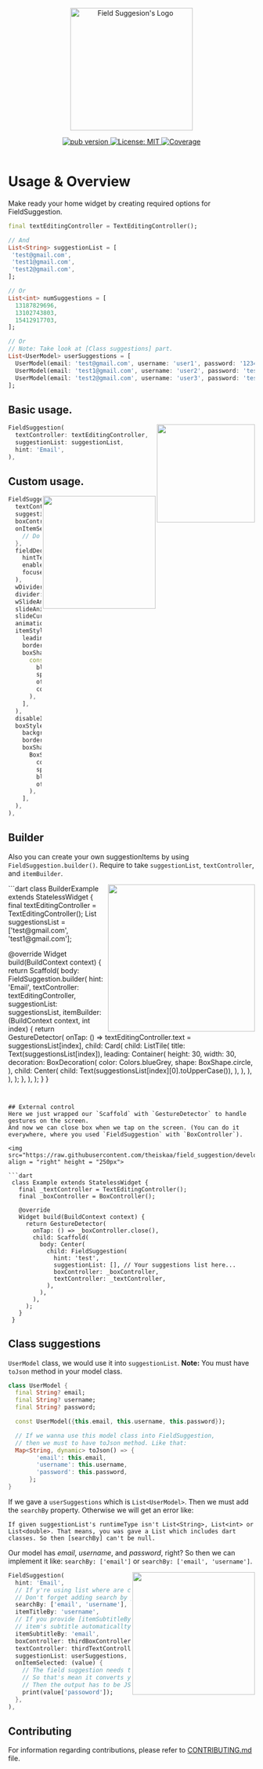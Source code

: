 <p align="center">
  <img width="250" src="https://raw.githubusercontent.com/theiskaa/field_suggestion/develop/example/assets/logo.png" alt="Field Suggesion's Logo">
</p>

 <p align="center">
  <div align="center">
  <a href="https://pub.dev/packages/field_suggestion">
    <img src="https://img.shields.io/pub/v/field_suggestion?color=blue"
      alt="pub version" />
  </a>
  <a href="https://github.com/theiskaa/field_suggestion/blob/develop/LICENSE">
    <img src="https://img.shields.io/badge/License-MIT-red.svg"
      alt="License: MIT" />
  </a>
  <a href="https://codecov.io/gh/theiskaa/field_suggestion">
    <img src="https://codecov.io/gh/theiskaa/field_suggestion/branch/develop/graph/badge.svg"
      alt="Coverage" />
  </a>
</div><br>

# Usage & Overview

Make ready your home widget by creating required options for FieldSuggestion.
```dart
final textEditingController = TextEditingController();

// And 
List<String> suggestionList = [
 'test@gmail.com',
 'test1@gmail.com',
 'test2@gmail.com',
];

// Or
List<int> numSuggestions = [
  13187829696,
  13102743803,
  15412917703,
];

// Or 
// Note: Take look at [Class suggestions] part.
List<UserModel> userSuggestions = [
  UserModel(email: 'test@gmail.com', username: 'user1', password: '1234567'),
  UserModel(email: 'test1@gmail.com', username: 'user2', password: 'test123'),
  UserModel(email: 'test2@gmail.com', username: 'user3', password: 'test123')
];
```


## Basic usage.
<img src="https://raw.githubusercontent.com/theiskaa/field_suggestion/develop/example/assets/default.gif" align = "right" height = "200px">

```dart
FieldSuggestion(
  textController: textEditingController,
  suggestionList: suggestionList,
  hint: 'Email',
),
```

## Custom usage.
<img src="https://raw.githubusercontent.com/theiskaa/field_suggestion/develop/example/assets/custom.gif" align = "right" height = "230px">

```dart
FieldSuggestion(
  textController: secondTextController,
  suggestionList: numSuggestions,
  boxController: secondBoxController,
  onItemSelected: (value) {
    // Do Something...
  },
  fieldDecoration: InputDecoration(
    hintText: "Phone Number",
    enabledBorder: const OutlineInputBorder(),
    focusedBorder: const OutlineInputBorder(),
  ),
  wDivider: true,
  divider: const SizedBox(height: 5),
  wSlideAnimation: true,
  slideAnimationStyle: SlideAnimationStyle.LTR,
  slideCurve: Curves.linearToEaseOut,
  animationDuration: const Duration(milliseconds: 300),
  itemStyle: SuggestionItemStyle(
    leading: const Icon(Icons.person),
    borderRadius: const BorderRadius.all(Radius.circular(5)),
    boxShadow: [
      const BoxShadow(
        blurRadius: 1,
        spreadRadius: 1,
        offset: Offset(0, 2),
        color: Color(0xffD5D5D5),
      ),
    ],
  ),
  disableItemTrailing: true,
  boxStyle: SuggestionBoxStyle(
    backgroundColor: Colors.white,
    borderRadius: BorderRadius.circular(15),
    boxShadow: [
      BoxShadow(
        color: Colors.blue.withOpacity(.2),
        spreadRadius: 5,
        blurRadius: 10,
        offset: const Offset(0, 5),
      ),
    ],
  ),
),
```

## Builder
Also you can create your own suggestionItems by using `FieldSuggestion.builder()`.
Require to take `suggestionList`, `textController`, and `itemBuilder`.

<img src="https://raw.githubusercontent.com/theiskaa/field_suggestion/develop/example/assets/external-control.gif" align = "right" height = "300px">
```dart
class BuilderExample extends StatelessWidget {
  final textEditingController = TextEditingController();
  List<String> suggestionsList = ['test@gmail.com', 'test1@gmail.com'];

  @override
  Widget build(BuildContext context) {
    return Scaffold(
      body: FieldSuggestion.builder(
        hint: 'Email',
        textController: textEditingController,
        suggestionList: suggestionsList,
        itemBuilder: (BuildContext context, int index) {
          return GestureDetector(
            onTap: () => textEditingController.text = suggestionsList[index],
            child: Card(
              child: ListTile(
                title: Text(suggestionsList[index]),
                leading: Container(
                  height: 30,
                  width: 30,
                  decoration: BoxDecoration(
                    color: Colors.blueGrey,
                    shape: BoxShape.circle,
                  ),
                  child: Center(
                    child: Text(suggestionsList[index][0].toUpperCase()),
                  ),
                ),
              ),
            ),
          );
        },
      ),
    );
  }
}
```


## External control
Here we just wrapped our `Scaffold` with `GestureDetector` to handle gestures on the screen.
And now we can close box when we tap on the screen. (You can do it everywhere, where you used `FieldSuggestion` with `BoxController`).

<img src="https://raw.githubusercontent.com/theiskaa/field_suggestion/develop/example/assets/builder.gif" align = "right" height = "250px">

```dart
 class Example extends StatelessWidget {
   final _textController = TextEditingController();
   final _boxController = BoxController();
 
   @override
   Widget build(BuildContext context) {
     return GestureDetector(
       onTap: () => _boxController.close(),
       child: Scaffold( 
         body: Center(
           child: FieldSuggestion(
             hint: 'test',
             suggestionList: [], // Your suggestions list here...
             boxController: _boxController,
             textController: _textController,
           ),
         ),
       ),
     );
   }
 }
```

## Class suggestions
`UserModel` class, we would use it into `suggestionList`.
**Note:** You must have `toJson` method in your model class.
```dart
class UserModel {
  final String? email;
  final String? username;
  final String? password;

  const UserModel({this.email, this.username, this.password});

  // If we wanna use this model class into FieldSuggestion,
  // then we must to have toJson method. Like that:
  Map<String, dynamic> toJson() => {
        'email': this.email,
        'username': this.username,
        'password': this.password,
      };
}
```
If we gave a `userSuggestions` which is `List<UserModel>`. 
Then we must add the `searchBy` property. Otherwise we will get an error like:

`If given suggestionList's runtimeType isn't List<String>, List<int> or List<double>. That means, you was gave a List which includes dart classes. So then [searchBy] can't be null.`

Our model has *email*, *username*, and *password*, right? So then we can implement it like:
`searchBy: ['email']` or `searchBy: ['email', 'username']`.

<img src="https://raw.githubusercontent.com/theiskaa/field_suggestion/develop/example/assets/obj-list.gif" align = "right" height = "250px">

```dart
FieldSuggestion(
  hint: 'Email',
  // If y're using list where are classes,
  // Don't forget adding search by property.
  searchBy: ['email', 'username'],
  itemTitleBy: 'username',
  // If you provide [itemSubtitleBy] then suggestion 
  // item's subtitle automaticallty will be enabled.
  itemSubtitleBy: 'email',
  boxController: thirdBoxController,
  textController: thirdTextController,
  suggestionList: userSuggestions,
  onItemSelected: (value) {
    // The field suggestion needs toJson mehtod inside your model right?
    // So that's mean it converts your model to json.
    // Then the output has to be JSON (Map). So now we can get our value's email.
    print(value['passoword']);
  },
),
```

## Contributing
For information regarding contributions, please refer to [CONTRIBUTING.md](https://github.com/theiskaa/field_suggestion/blob/develop/CONTRIBUTING.md) file.

